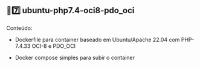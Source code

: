 ## 🐘7️⃣ ubuntu-php7.4-oci8-pdo_oci

Conteúdo:

- Dockerfile para container baseado em Ubuntu/Apache 22.04 com PHP-7.4.33 OCI-8 e PDO_OCI

- Docker compose simples para subir o container
